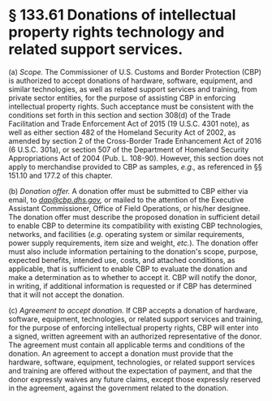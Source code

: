 # § 133.61   Donations of intellectual property rights technology and related support services.

(a) *Scope.* The Commissioner of U.S. Customs and Border Protection (CBP) is authorized to accept donations of hardware, software, equipment, and similar technologies, as well as related support services and training, from private sector entities, for the purpose of assisting CBP in enforcing intellectual property rights. Such acceptance must be consistent with the conditions set forth in this section and section 308(d) of the Trade Facilitation and Trade Enforcement Act of 2015 (19 U.S.C. 4301 note), as well as either section 482 of the Homeland Security Act of 2002, as amended by section 2 of the Cross-Border Trade Enhancement Act of 2016 (6 U.S.C. 301a), or section 507 of the Department of Homeland Security Appropriations Act of 2004 (Pub. L. 108-90). However, this section does not apply to merchandise provided to CBP as samples, *e.g.,* as referenced in §§ 151.10 and 177.2 of this chapter.


(b) *Donation offer.* A donation offer must be submitted to CBP either via email, to *dap@cbp.dhs.gov,* or mailed to the attention of the Executive Assistant Commissioner, Office of Field Operations, or his/her designee. The donation offer must describe the proposed donation in sufficient detail to enable CBP to determine its compatibility with existing CBP technologies, networks, and facilities (*e.g.* operating system or similar requirements, power supply requirements, item size and weight, *etc.*). The donation offer must also include information pertaining to the donation's scope, purpose, expected benefits, intended use, costs, and attached conditions, as applicable, that is sufficient to enable CBP to evaluate the donation and make a determination as to whether to accept it. CBP will notify the donor, in writing, if additional information is requested or if CBP has determined that it will not accept the donation.


(c) *Agreement to accept donation.* If CBP accepts a donation of hardware, software, equipment, technologies, or related support services and training, for the purpose of enforcing intellectual property rights, CBP will enter into a signed, written agreement with an authorized representative of the donor. The agreement must contain all applicable terms and conditions of the donation. An agreement to accept a donation must provide that the hardware, software, equipment, technologies, or related support services and training are offered without the expectation of payment, and that the donor expressly waives any future claims, except those expressly reserved in the agreement, against the government related to the donation.




